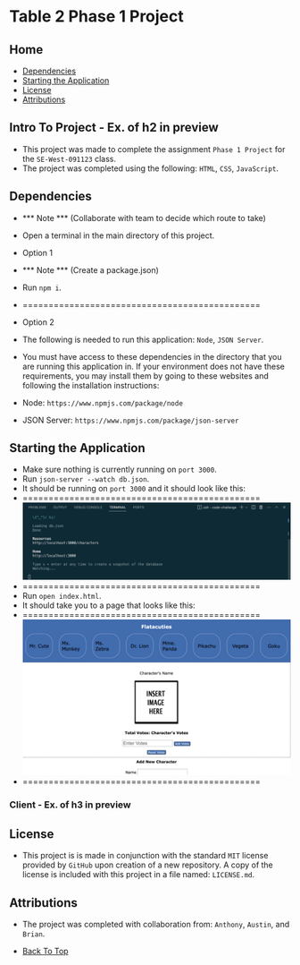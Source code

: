 # Table 2 Phase 1 Project


## Home

* [Dependencies](#dependencies)
* [Starting the Application](#starting-the-application)
* [License](#license)
* [Attributions](#attributions)

## Intro To Project - Ex. of h2 in preview

- This project was made to complete the assignment `Phase 1 Project` for the `SE-West-091123` class.
- The project was completed using the following: `HTML`, `CSS`, `JavaScript`.


## Dependencies

- *** Note *** (Collaborate with team to decide which route to take)

- Open a terminal in the main directory of this project.

- Option 1

- *** Note *** (Create a package.json)

- Run `npm i`.

- ==============================================

- Option 2

- The following is needed to run this application: `Node`, `JSON Server`.

- You must have access to these dependencies in the directory that you are running this application in. If your environment does not have these requirements, you may install them by going to these websites and following the installation instructions:

- Node: `https://www.npmjs.com/package/node`

- JSON Server: `https://www.npmjs.com/package/json-server`


## Starting the Application
- Make sure nothing is currently running on `port 3000`.
- Run `json-server --watch db.json`.
- It should be running on `port 3000` and it should look like this:
- ==============================================
    ![JSON Server running correctly.](./assets/server-pic.png "JSON Server")
- ==============================================
- Run `open index.html`.
- It should take you to a page that looks like this:
- ==============================================
    ![Home page of app.](./assets/index.png "Home Page")
- ==============================================



### Client - Ex. of h3 in preview


## License

- This project is is made in conjunction with the standard `MIT` license provided by `GitHub` upon creation of a new repository. A copy of the license is included with this project in a file named: `LICENSE.md`.


## Attributions

- The project was completed with collaboration from: `Anthony`, `Austin`, and `Brian`.

* [Back To Top](#table-2-phase-1-project)